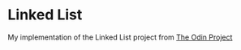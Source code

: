 # Linked List

My implementation of the Linked List project from [The Odin Project](https://www.theodinproject.com)

